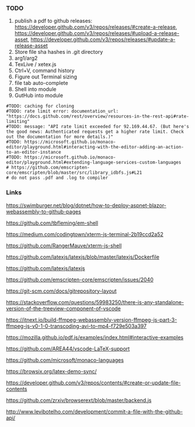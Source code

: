 ### TODO
1. publish a pdf to github releases: https://developer.github.com/v3/repos/releases/#create-a-release, https://developer.github.com/v3/repos/releases/#upload-a-release-asset, https://developer.github.com/v3/repos/releases/#update-a-release-asset
2. Store file sha hashes in .git directory
6. arg1/arg2
7. TexLive / xetex.js
8. Ctrl+V, command history
9. Figure out Terminal sizing
10. file tab auto-complete
11. Shell into module
12. GutHub into module

```shell
#TODO: caching for cloning
#TODO: rate limit error: documentation_url: "https://docs.github.com/rest/overview/resources-in-the-rest-api#rate-limiting"
#TODO: message: "API rate limit exceeded for 92.169.44.67. (But here's the good news: Authenticated requests get a higher rate limit. Check out the documentation for more details.)"
#TODO: https://microsoft.github.io/monaco-editor/playground.html#interacting-with-the-editor-adding-an-action-to-an-editor-instance
#TODO: https://microsoft.github.io/monaco-editor/playground.html#extending-language-services-custom-languages
# https://github.com/emscripten-core/emscripten/blob/master/src/library_idbfs.js#L21
# do not pass .pdf and .log to compiler

```

### Links

https://swimburger.net/blog/dotnet/how-to-deploy-aspnet-blazor-webassembly-to-github-pages

https://github.com/tbfleming/em-shell

https://medium.com/codingtown/xterm-js-terminal-2b19ccd2a52

https://github.com/RangerMauve/xterm-js-shell

https://github.com/latexjs/latexjs/blob/master/latexjs/Dockerfile

https://github.com/latexjs/latexjs

https://github.com/emscripten-core/emscripten/issues/2040

https://git-scm.com/docs/gitrepository-layout

https://stackoverflow.com/questions/59983250/there-is-any-standalone-version-of-the-treeview-component-of-vscode

https://itnext.io/build-ffmpeg-webassembly-version-ffmpeg-js-part-3-ffmpeg-js-v0-1-0-transcoding-avi-to-mp4-f729e503a397

https://mozilla.github.io/pdf.js/examples/index.html#interactive-examples

https://github.com/AREA44/vscode-LaTeX-support

https://github.com/microsoft/monaco-languages

https://browsix.org/latex-demo-sync/

https://developer.github.com/v3/repos/contents/#create-or-update-file-contents

https://github.com/zrxiv/browserext/blob/master/backend.js

http://www.levibotelho.com/development/commit-a-file-with-the-github-api/
